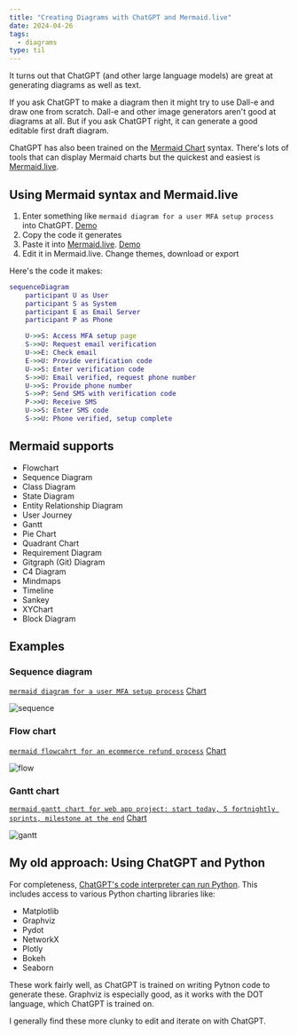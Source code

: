 ```yaml
---
title: "Creating Diagrams with ChatGPT and Mermaid.live"
date: 2024-04-26
tags:
  - diagrams
type: til
---
```

It turns out that ChatGPT (and other large language models) are great at generating diagrams as well as text.

If you ask ChatGPT to make a diagram then it might try to use Dall-e and draw one from scratch. Dall-e and other image generators aren't good at diagrams at all.
But if you ask ChatGPT right, it can generate a good editable first draft diagram.

ChatGPT has also been trained on the [Mermaid Chart](https://mermaid.js.org/) syntax. There's lots of tools that can display Mermaid charts but the quickest and easiest is [Mermaid.live](https://mermaid.live/).

## Using Mermaid syntax and Mermaid.live

1. Enter something like `mermaid diagram for a user MFA setup process` into ChatGPT. [Demo](https://chat.openai.com/share/06a0d00a-56a0-4c52-abe4-d8ba89504282)
2. Copy the code it generates
3. Paste it into [Mermaid.live](https://mermaid.live/). [Demo](https://mermaid.live/edit#pako:eNp1UkFuwjAQ_Iq15xRB0sTgQyXUpjekqBGXKhfXWcAqsVPboaWIv9dOQAJBc7J2Z2ZnJ3sAoWsEBha_OlQCXyRfG95Uiviv5cZJIVuuHFkSbsnSorltlaFV7q3DO7w8NPOGyy0p0ezu8YsAKTZaYaWG7vLh6alkZC4EWksWr3Ni0XWtZ61xQJQesWTkLdi2jmA_wKvLlRTcSX0hlDPyvEHxOYCGej7QC6N3ssYrIgmJXNnIlUPzH-ZkJL8wgHVEzMlYG9Yiqms-zpufRM-jbwFBsWA-LVWTclGSb-k2_00vzjEIlDsM8DvOg8iN4T7vC8NDwEI37Radh0IEDRq_Ve2v4xCoFbgNNlgB888aV7zbugoqdfRQ3jld7pUA5kyHEXRtzd35mICt-Nb6qv_bwA7wAyymyYgm8WxKx5N4msaPaQT7UJ6NkllMU5plGaWT6TGCX629wniU0emMjh_TbBInSRpHgLV02iyG--3PuJ_w3uODjeMfY0Tp7A)
4. Edit it in Mermaid.live. Change themes, download or export

Here's the code it makes:

```dot
sequenceDiagram
    participant U as User
    participant S as System
    participant E as Email Server
    participant P as Phone

    U->>S: Access MFA setup page
    S->>U: Request email verification
    U->>E: Check email
    E->>U: Provide verification code
    U->>S: Enter verification code
    S->>U: Email verified, request phone number
    U->>S: Provide phone number
    S->>P: Send SMS with verification code
    P->>U: Receive SMS
    U->>S: Enter SMS code
    S->>U: Phone verified, setup complete
```

## Mermaid supports

- Flowchart
- Sequence Diagram
- Class Diagram
- State Diagram
- Entity Relationship Diagram
- User Journey
- Gantt
- Pie Chart
- Quadrant Chart
- Requirement Diagram
- Gitgraph (Git) Diagram
- C4 Diagram
- Mindmaps
- Timeline
- Sankey
- XYChart
- Block Diagram


## Examples

### Sequence diagram

[`mermaid diagram for a user MFA setup process`](https://chat.openai.com/share/06a0d00a-56a0-4c52-abe4-d8ba89504282) [Chart](https://mermaid.live/edit#pako:eNp1UkFuwjAQ_Iq15xQREwj1AQm16Q0pasSlysV1FrBK7NR2aCni77UTkEBATtbuzOzsZA8gdIXAwOJ3i0rgq-Rrw-tSEf813DgpZMOVI0vCLVlaNLetIrSKvXV4h5eFZlZzuSUFmt09fh4g-UYrLFXfXT7NZgUjcyHQWrJ4mxOLrm08a409ovCIJSPvwbZ1BLsBXl2upOBO6guhjJGXDYqvHtTXs56eG72TFV4RSUjkykamHJpHmJOR7MIAVhExJ2NNWIuotv48b34SPY--BQTFnPm0VEWKRUF-pNs8mp6fYxAodxjgd5wHkRvDXd4XhvuAha6bLToPhQhqNH6ryl_HIVBLcBussQTmnxWueLt1JZTq6KG8dbrYKwHMmRYjaJuKu_MxAVvxrfVV_7eBHeAXWDIaTNLhZEJpOo6n8XAUwR5YPB0P6HBKn9N44us0To4R_GntFeLBeEqTZ5qkwzSJaUojwEo6bRb9_XZn3E346PDBxvEfV9rpxA)

![sequence](sequence.png)


### Flow chart

[`mermaid flowcahrt for an ecommerce refund process`](https://chat.openai.com/share/50ea95ff-9d38-47cb-8bd5-64fbd5877a89) [Chart](https://mermaid.live/edit#pako:eNp1U91v0zAQ_1csP2dVk6Zploch1myjIMY0JiFo9mDiS2vR2MEfdCXq_84lTqYWhJ9O5_t93J3d0lJxoBmtdmpfbpm25CkvJMHzdr10xqoaNHmEnw6MNRhUTvJncnFxRa7blSF2C0T7W7IXdivkkLJOS8xIrvZvjp7wGmHkK5gevWy_MA9vtOKutISzmm2AE6WJVJbgLQdTavEd-BnDveoJVmtvhuQgBfCMfHKWqOpc-tnjlqfK-XolhRXMwtAOedCqBGNOiweRm39cOukMmmQIw16VFhsh2Y40rPzBMNyMVm_OJE9yA_P7v-0_jALGz0CD5wQ--Mp73G27VLISun51pKEE0dhB97bTeOxSv5CnQ9yth_7G7Z0U3uOgz4rf_c9WtxI_2ldDdz3iw4hYGeM6BHKK6kDGx4PFNKAY1ExwfGhtBy4ozrSGgmYYcqiY29mCFvKIpcxZ9fkgS5pZ7SCgruG4q1ywjWY1zSq2M5htmKRZS19oFs8myWKaJFG0mIdpOJ0F9ECzMJ1PomkaXS7CBPNRGB8D-lspZAgn8zSKL6M4TWdpPE-SMKDAhVX6o_8L_ZfoJb71gM7H8Q8c_gBz)

![flow](/diagrams/flow.png)


### Gantt chart

[`mermaid gantt chart for web app project: start today, 5 fortnightly sprints, milestone at the end`](https://chat.openai.com/share/6c95d0ec-a104-4655-a2da-0034221f41b2) [Chart](https://mermaid.live/edit#pako:eNp1ksFugzAMhl8l8jlUJIQWuE1CvSFN62HaxCVr3DYSJAhCt67quy9At7FV9cly_u93ZPsMW6sQMthL41xpiA8lHa5tW0tHyIuPoCiCPJ_enHYVkime8Y08NA3J8YiVbWo0jmy2B1R9haWZ9B1unbaGPFbSGG32U3XTtNqLGfmNTFmDdGyPHaOEh1wEoQj4khIm1B-OzznpGxwH0nOcErlz2F49_nPRnPvJvDaacfyWE_c4MeOiWy6-x8UzTly5v_MqdIWd8yOZymttZEWe8Kjx_duw9pKZj_dk3gYo1Oh3p5Vf6nmgS3AHrLGEzKcKd7KvXAmluXip7J3dnMwWMtf2SKFvhuXnWu5bWUO2k1Xnq400kJ3hA7I0XKSJYDEXIoyTJYUTZJyli5ClUSSWcbJKeXqh8Gmtx9lCpKngbNhlkrBVvKKASjvbFtPRjbc3-r-OwPCJyxc6ELiW)

![gantt](/diagrams/gantt.png)


## My old approach: Using ChatGPT and Python

For completeness, [ChatGPT's code interpreter can run Python](https://medium.com/@dave1010/exploring-chatgpt-code-interpreter-5d0872d67058).
This includes access to various Python charting libraries like:

- Matplotlib
- Graphviz
- Pydot
- NetworkX
- Plotly
- Bokeh
- Seaborn

These work fairly well, as ChatGPT is trained on writing Pytnon code to generate these. Graphviz is especially good, as it works with the DOT language, which ChatGPT is trained on.

I generally find these more clunky to edit and iterate on with ChatGPT.
